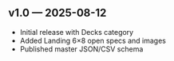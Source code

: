 ## v1.0 — 2025-08-12
- Initial release with Decks category
- Added Landing 6×8 open specs and images
- Published master JSON/CSV schema
